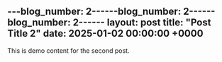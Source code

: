 ---blog_number: 2------blog_number: 2------blog_number: 2------
layout: post
title: "Post Title 2"
date: 2025-01-02 00:00:00 +0000
---

This is demo content for the second post.

